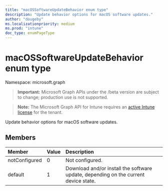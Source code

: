 ```yaml
---
title: "macOSSoftwareUpdateBehavior enum type"
description: "Update behavior options for macOS software updates."
author: "dougeby"
ms.localizationpriority: medium
ms.prod: "intune"
doc_type: enumPageType
---
```


# macOSSoftwareUpdateBehavior enum type

Namespace: microsoft.graph

> **Important:** Microsoft Graph APIs under the /beta version are subject to change; production use is not supported.

> **Note:** The Microsoft Graph API for Intune requires an [active Intune license](https://go.microsoft.com/fwlink/?linkid=839381) for the tenant.

Update behavior options for macOS software updates.

## Members
|Member|Value|Description|
|:---|:---|:---|
|notConfigured|0|Not configured.|
|default|1|Download and/or install the software update, depending on the current device state.|



